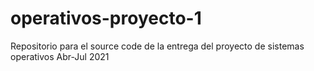# operativos-proyecto-1
Repositorio para el source code de la entrega del proyecto de sistemas operativos Abr-Jul 2021

